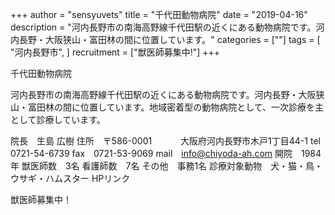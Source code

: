 +++
author = "sensyuvets"
title = "千代田動物病院"
date = "2019-04-16"
description = "河内長野市の南海高野線千代田駅の近くにある動物病院です。河内長野・大阪狭山・富田林の間に位置しています。"
categories = [""]
tags = [
    "河内長野市",
]
recruitment = ["獣医師募集中!"]
+++

千代田動物病院

河内長野市の南海高野線千代田駅の近くにある動物病院です。河内長野・大阪狭山・富田林の間に位置しています。地域密着型の動物病院として、一次診療を主として診療しています。

院長　生島 広樹
住所　〒586-0001
　　　大阪府河内長野市木戸1丁目44-1
tel　0721-54-6739
fax　0721-53-9069
mail　info@chiyoda-ah.com
開院　1984年
獣医師数　3名
看護師数　7名
その他　事務1名
診療対象動物　犬・猫・鳥・ウサギ・ハムスター
HPリンク

獣医師募集中！